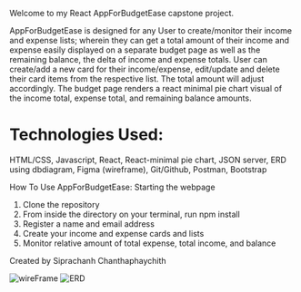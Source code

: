 Welcome to my React AppForBudgetEase capstone project. 

AppForBudgetEase is designed for any User to create/monitor their income and expense lists; wherein they can get a total amount of their income and expense easily displayed on a separate budget page as well as the remaining balance, the delta of income and expense totals. User can create/add a new card for their income/expense, edit/update and delete their card items from the respective list. The total amount will adjust accordingly. The budget page renders a react minimal pie chart visual of the income total, expense total, and remaining balance amounts.  


# Technologies Used: 
HTML/CSS,
Javascript,
React,
React-minimal pie chart,
JSON server,
ERD using dbdiagram,
Figma (wireframe),
Git/Github,
Postman,
Bootstrap

How To Use AppForBudgetEase:
Starting the webpage
1. Clone the repository
2. From inside the directory on your terminal, run npm install
3. Register a name and email address
4. Create your income and expense cards and lists
5. Monitor relative amount of total expense, total income, and balance



Created by Siprachanh Chanthaphaychith

<img src="/images/AppForBudgetEase copy.png" alt="wireFrame">
<img src="/images/AppForBudgetEase.png" alt="ERD">
